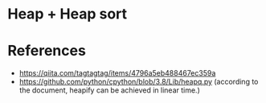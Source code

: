 # Heap + Heap sort

# References
- https://qiita.com/tagtagtag/items/4796a5eb488467ec359a
- https://github.com/python/cpython/blob/3.8/Lib/heapq.py
(according to the document, heapify can be achieved in linear time.)
